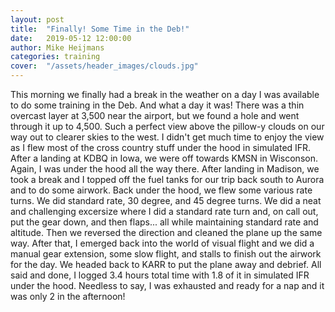 ```yaml
---
layout: post
title:  "Finally! Some Time in the Deb!"
date:   2019-05-12 12:00:00
author: Mike Heijmans
categories: training
cover:  "/assets/header_images/clouds.jpg"
---
```


This morning we finally had a break in the weather on a day I was available to do some training in the Deb. And what a day it was! There was a thin overcast layer at 3,500 near the airport, but we found a hole and went through it up to 4,500. Such a perfect view above the pillow-y clouds on our way out to clearer skies to the west. I didn't get much time to enjoy the view as I flew most of the cross country stuff under the hood in simulated IFR. After a landing at KDBQ in Iowa, we were off towards KMSN in Wisconson. Again, I was under the hood all the way there. After landing in Madison, we took a break and I topped off the fuel tanks for our trip back south to Aurora and to do some airwork. Back under the hood, we flew some various rate turns. We did standard rate, 30 degree, and 45 degree turns. We did a neat and challenging excersize where I did a standard rate turn and, on call out, put the gear down, and then flaps... all while maintaining standard rate and altitude. Then we reversed the direction and cleaned the plane up the same way. After that, I emerged back into the world of visual flight and we did a manual gear extension, some slow flight, and stalls to finish out the airwork for the day. We headed back to KARR to put the plane away and debrief. All said and done, I logged 3.4 hours total time with 1.8 of it in simulated IFR under the hood. Needless to say, I was exhausted and ready for a nap and it was only 2 in the afternoon!
